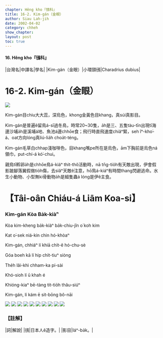 ```yaml
---
chapter: Hêng kho『鴴科』
title: 16-2. Kim-gán（金眼）
author: Siau Lah-jih
date: 2002-04-02
category: chheh
show_chapter: 
layout: post
toc: true
---
```


#### 16. Hêng kho『鴴科』


|台灣名|中譯名|學名|
|Kim-gán（金眼）|小環頸鴴|Charadrius dubius|


# 16-2. Kim-gán（金眼）


![](../too5/16/16-2-9.Kim-gán.jpg)


Kim-gán目chiu大大蕊，深烏色，khong金黃色目khang，真súi真影目。

Kim-gán是普遍ê留鳥á-sī過冬鳥，時常20~30隻，a̍h是三、五隻tàu-tīn出現tī海邊沙埔a̍h是溪埔á地、魚池á邊chhōe食；飛行時直飛速度chiâⁿ緊，seh îⁿ-kho͘-á、oat方向lóng真liú-lia̍h choa̍t-téng。

Kim-gán毛草白chhap淺咖啡色，目khang嘴pe所在是烏色，ām下胸前是烏色ná領巾，put-chí-á kó͘-chui。

親鳥tī孵卵a̍h是chhōe鳥á-kiáⁿ thit-thô活動時，nā tn̄g-tio̍h有天敵出現，伊會假影跛腳落翼假做tio̍h傷，去siâⁿ天敵ê注意，hō͘鳥á-kiáⁿ有時間thang閃避逃命。水生小動物、小型無ki骨動物a̍h是細隻蟲á lóng是伊ê主食。



# 【Tâi-oân Chiáu-á Liām Koa-si】

### **Kim-gán Kòa Ba̍k-kiàⁿ**

Kòa kim-kheng ba̍k-kiàⁿ ba̍k-chiu-jîn o͘ koh kim

Kat o͘-sek niá-kin chin hó-khòaⁿ

Kim-gán, chhiáⁿ lí khiā chi̍t-ê hó-chu-sè

Góa boeh kā lí hip chi̍t-tiuⁿ siòng

The̍h lâi-khì chham-ka pí-sài

Khó-sioh lí ū khah é

Khióng-kiaⁿ bē-tàng tit-tio̍h thâu-siúⁿ

Kim-gán, lí kám ē sit-bōng bô-nāi



![](../too5/16/16-2-1.Kim-gán.jpg)
![](../too5/16/16-2-2.Kim-gán.jpg)
![](../too5/16/16-2-3.Kim-gán.jpg)
![](../too5/16/16-2-5.Kim-gán.jpg)
![](../too5/16/16-2-6.Kim-gán.jpg)
![](../too5/16/16-2-7.Kim-gán.jpg)
![](../too5/16/16-2-8.Kim-gán.jpg)
![](../too5/16/16-2-4.Kim-gán.jpg)
![](../too5/16/16-2-10.Kim-gán.jpg)
![](../too5/16/16-2-11.Kim-gán.jpg)

### 【註解】

|詞|解說|
|鴴|日本人ê造字。|
|影目|Iáⁿ-ba̍k。|

